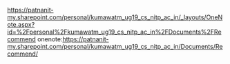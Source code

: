 https://patnanit-my.sharepoint.com/personal/kumawatm_ug19_cs_nitp_ac_in/_layouts/OneNote.aspx?id=%2Fpersonal%2Fkumawatm_ug19_cs_nitp_ac_in%2FDocuments%2FRecommend
onenote:https://patnanit-my.sharepoint.com/personal/kumawatm_ug19_cs_nitp_ac_in/Documents/Recommend/
